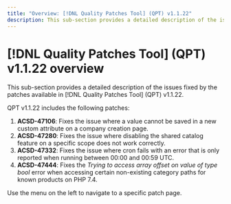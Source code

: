```yaml
---
title: "Overview: [!DNL Quality Patches Tool] (QPT) v1.1.22"
description: This sub-section provides a detailed description of the issues fixed by the patches available in [!DNL Quality Patches Tool] (QPT) v1.1.22.
---
```

# [!DNL Quality Patches Tool] (QPT) v1.1.22 overview

This sub-section provides a detailed description of the issues fixed by the patches available in [!DNL Quality Patches Tool] (QPT) v1.1.22.

QPT v1.1.22 includes the following patches:

1. **ACSD-47106**: Fixes the issue where a value cannot be saved in a new custom attribute on a company creation page.
1. **ACSD-47280**: Fixes the issue where disabling the shared catalog feature on a specific scope does not work correctly.
1. **ACSD-47332**: Fixes the issue where cron fails with an error that is only reported when running between 00:00 and 00:59 UTC.
1. **ACSD-47444**: Fixes the _Trying to access array offset on value of type bool_ error when accessing certain non-existing category paths for known products on PHP 7.4.

Use the menu on the left to navigate to a specific patch page.
